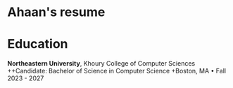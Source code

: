 # Ahaan's resume

# Education

**Northeastern University**, Khoury College of Computer Sciences
++Candidate: Bachelor of Science in Computer Science
+Boston, MA • Fall 2023 - 2027